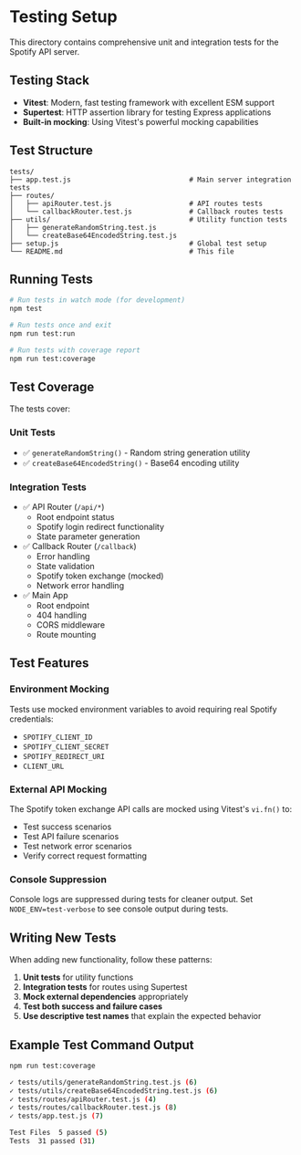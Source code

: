 # Testing Setup

This directory contains comprehensive unit and integration tests for the Spotify API server.

## Testing Stack

- **Vitest**: Modern, fast testing framework with excellent ESM support
- **Supertest**: HTTP assertion library for testing Express applications
- **Built-in mocking**: Using Vitest's powerful mocking capabilities

## Test Structure

```
tests/
├── app.test.js                             # Main server integration tests
├── routes/
│   ├── apiRouter.test.js                   # API routes tests
│   └── callbackRouter.test.js              # Callback routes tests
├── utils/                                  # Utility function tests
│   ├── generateRandomString.test.js
│   └── createBase64EncodedString.test.js
├── setup.js                                # Global test setup
└── README.md                               # This file
```

## Running Tests

```bash
# Run tests in watch mode (for development)
npm test

# Run tests once and exit
npm run test:run

# Run tests with coverage report
npm run test:coverage
```

## Test Coverage

The tests cover:

### Unit Tests

- ✅ `generateRandomString()` - Random string generation utility
- ✅ `createBase64EncodedString()` - Base64 encoding utility

### Integration Tests

- ✅ API Router (`/api/*`)
  - Root endpoint status
  - Spotify login redirect functionality
  - State parameter generation
- ✅ Callback Router (`/callback`)
  - Error handling
  - State validation
  - Spotify token exchange (mocked)
  - Network error handling
- ✅ Main App
  - Root endpoint
  - 404 handling
  - CORS middleware
  - Route mounting

## Test Features

### Environment Mocking

Tests use mocked environment variables to avoid requiring real Spotify credentials:

- `SPOTIFY_CLIENT_ID`
- `SPOTIFY_CLIENT_SECRET`
- `SPOTIFY_REDIRECT_URI`
- `CLIENT_URL`

### External API Mocking

The Spotify token exchange API calls are mocked using Vitest's `vi.fn()` to:

- Test success scenarios
- Test API failure scenarios
- Test network error scenarios
- Verify correct request formatting

### Console Suppression

Console logs are suppressed during tests for cleaner output. Set `NODE_ENV=test-verbose` to see console output during tests.

## Writing New Tests

When adding new functionality, follow these patterns:

1. **Unit tests** for utility functions
2. **Integration tests** for routes using Supertest
3. **Mock external dependencies** appropriately
4. **Test both success and failure cases**
5. **Use descriptive test names** that explain the expected behavior

## Example Test Command Output

```bash
npm run test:coverage

✓ tests/utils/generateRandomString.test.js (6)
✓ tests/utils/createBase64EncodedString.test.js (6)
✓ tests/routes/apiRouter.test.js (4)
✓ tests/routes/callbackRouter.test.js (8)
✓ tests/app.test.js (7)

Test Files  5 passed (5)
Tests  31 passed (31)
```

